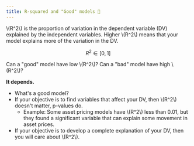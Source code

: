 ```yaml
---
title: R-squared and "Good" models 🧲
---
```


\\(R^2\\) is the proportion of variation in the dependent variable (DV) explained by the independent variables. Higher \\(R^2\\) means that your model explains more of the variation in the DV.

$$R^2 \in \lbrack0, 1\rbrack$$

Can a "good" model have low \\(R^2\\)? Can a "bad" model have high \\(R^2\\)?

**It depends.**

- What's a good model?
- If your objective is to find variables that affect your DV, then \\(R^2\\) doesn't matter, p-values do.
  - Example: Some asset pricing models have \\(R^2\\) less than 0.01, but they found a significant variable that can explain some movement in asset prices.
- If your objective is to develop a complete explanation of your DV, then you will care about \\(R^2\\).
